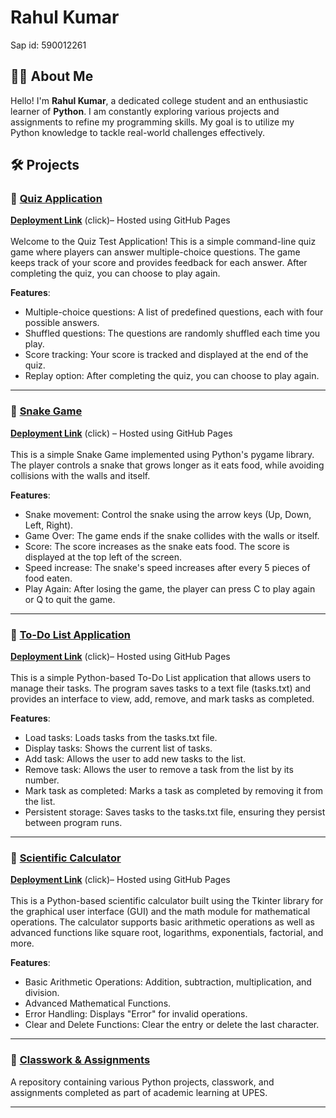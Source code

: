 # Rahul Kumar
 Sap id: 590012261

## 👨‍💻 About Me  
Hello! I'm **Rahul Kumar**, a dedicated college student and an enthusiastic learner of **Python**. I am constantly exploring various projects and assignments to refine my programming skills. My goal is to utilize my Python knowledge to tackle real-world challenges effectively.


## 🛠 Projects  
### ⿡ [Quiz Application](https://github.com/Rahul59055/Quiz-Application)
**[Deployment Link](https://rahul59055.github.io/Quiz-Application/)** (click)– Hosted using GitHub Pages<br><br>
Welcome to the Quiz Test Application! This is a simple command-line quiz game where players can answer multiple-choice questions. The game keeps track of your score and provides feedback for each answer. After completing the quiz, you can choose to play again.

**Features**:  
- Multiple-choice questions: A list of predefined questions, each with four possible answers.
- Shuffled questions: The questions are randomly shuffled each time you play.
- Score tracking: Your score is tracked and displayed at the end of the quiz.
- Replay option: After completing the quiz, you can choose to play again.
  

---

### ⿢ [Snake Game](https://github.com/Rahul59055/Snake-Game)
**[Deployment Link](https://rahul59055.github.io/Snake-Game/)** (click) – Hosted using GitHub Pages<br><br>
 This is a simple Snake Game implemented using Python's pygame library. The player controls a snake that grows longer as it eats food, while avoiding collisions with the walls and itself.
 
 **Features**:
- Snake movement: Control the snake using the arrow keys (Up, Down, Left, Right).
- Game Over: The game ends if the snake collides with the walls or itself.
- Score: The score increases as the snake eats food. The score is displayed at the top left of the screen.
- Speed increase: The snake's speed increases after every 5 pieces of food eaten.
- Play Again: After losing the game, the player can press C to play again or Q to quit the game.
 
 ---

### ⿣ [To-Do List Application](https://github.com/Rahul59055/To-Do-list)  
**[Deployment Link](https://rahul59055.github.io/To-Do-list/)** (click)– Hosted using GitHub Pages<br><br>
This is a simple Python-based To-Do List application that allows users to manage their tasks. The program saves tasks to a text file (tasks.txt) and provides an interface to view, add, remove, and mark tasks as completed.

**Features**:  
- Load tasks: Loads tasks from the tasks.txt file.
- Display tasks: Shows the current list of tasks.
- Add task: Allows the user to add new tasks to the list.
- Remove task: Allows the user to remove a task from the list by its number.
- Mark task as completed: Marks a task as completed by removing it from the list.
- Persistent storage: Saves tasks to the tasks.txt file, ensuring they persist between program runs.
  
---

### ⿤ [Scientific Calculator](https://github.com/Rahul59055/Gui-Calculator)  
**[Deployment Link](https://rahul59055.github.io/Gui-Calculator/)** (click)– Hosted using GitHub Pages<br><br> 
This is a Python-based scientific calculator built using the Tkinter library for the graphical user interface (GUI) and the math module for mathematical operations. The calculator supports basic arithmetic operations as well as advanced functions like square root, logarithms, exponentials, factorial, and more.

**Features**:  
- Basic Arithmetic Operations: Addition, subtraction, multiplication, and division.
- Advanced Mathematical Functions.
- Error Handling: Displays "Error" for invalid operations.
- Clear and Delete Functions: Clear the entry or delete the last character.
  
---

### ⿦ [Classwork & Assignments](https://github.com/divyansshu/python/tree/main/upes%20python%20class%20assignment)  
A repository containing various Python projects, classwork, and assignments completed as part of academic learning at UPES.

---

